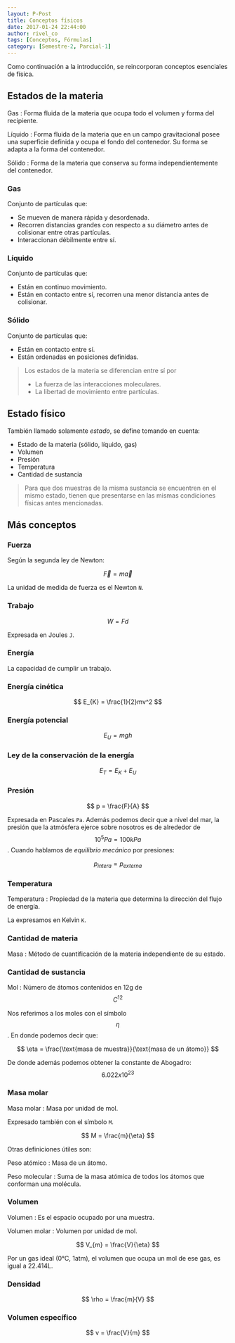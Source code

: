 ```yaml
---
layout: P-Post
title: Conceptos físicos
date: 2017-01-24 22:44:00
author: rivel_co
tags: [Conceptos, Fórmulas]
category: [Semestre-2, Parcial-1]
---
```


Como continuación a la introducción, se reincorporan conceptos esenciales de física.

## Estados de la materia

Gas
 : Forma fluida de la materia que ocupa todo el volumen y forma del recipiente.

Líquido
 : Forma fluida de la materia que en un campo gravitacional posee una superficie definida y ocupa el fondo del contenedor. Su forma se adapta a la forma del contenedor.

Sólido
 : Forma de la materia que conserva su forma independientemente del contenedor.

### Gas

Conjunto de partículas que:

- Se mueven de manera rápida y desordenada.
- Recorren distancias grandes con respecto a su diámetro antes de colisionar entre otras partículas.
- Interaccionan débilmente entre sí.

### Líquido

Conjunto de partículas que:

- Están en continuo movimiento.
- Están en contacto entre sí, recorren una menor distancia antes de colisionar.

### Sólido

Conjunto de partículas que:

- Están en contacto entre sí.
- Están ordenadas en posiciones definidas.

> Los estados de la materia se diferencian entre sí por 
> - La fuerza de las interacciones moleculares.
> - La libertad de movimiento entre partículas.

## Estado físico

También llamado solamente *estado*, se define tomando en cuenta:

- Estado de la materia (sólido, líquido, gas)
- Volumen
- Presión
- Temperatura
- Cantidad de sustancia

> Para que dos muestras de la misma sustancia se encuentren en el mismo estado, tienen que presentarse en las mismas condiciones físicas antes mencionadas.

## Más conceptos

### Fuerza

Según la segunda ley de Newton:

$$
\vec F = m \vec a
$$

La unidad de medida de fuerza es el Newton `N`.

### Trabajo

$$
W = Fd
$$

Expresada en Joules `J`.

### Energía

La capacidad de cumplir un trabajo.

### Energía cinética

$$
E_{K} = \frac{1}{2}mv^2
$$

### Energía potencial

$$
E_{U} = mgh
$$

### Ley de la conservación de la energía

$$
E_{T} = E_{K} + E_{U}
$$

### Presión

$$
p = \frac{F}{A}
$$

Expresada en Pascales `Pa`. Además podemos decir que a nivel del mar, la presión que la atmósfera ejerce sobre nosotros es de alrededor de $$ 10^5 Pa = 100 kPa $$. Cuando hablamos de *equilibrio mecánico* por presiones:

$$
p_{intera} = p_{externa}
$$

### Temperatura

Temperatura
 : Propiedad de la materia que determina la dirección del flujo de energía.

La expresamos en Kelvin `K`.

### Cantidad de materia

Masa
 : Método de cuantificación de la materia independiente de su estado.

### Cantidad de sustancia

Mol
 : Número de átomos contenidos en 12g de $$ C^{12} $$

Nos referimos a los moles con el símbolo $$ \eta $$. En donde podemos decir que:

$$
\eta = \frac{\text{masa de muestra}}{\text{masa de un átomo}}
$$

De donde además podemos obtener la constante de Abogadro: $$ 6.022x10^{23} $$

### Masa molar

Masa molar
 : Masa por unidad de mol.

Expresado también con el símbolo `M`.

$$ 
M = \frac{m}{\eta}
$$

Otras definiciones útiles son:

Peso atómico
 : Masa de un átomo.

Peso molecular
 : Suma de la masa atómica de todos los átomos que conforman una molécula.

### Volumen

Volumen
 : Es el espacio ocupado por una muestra.

Volumen molar
 : Volumen por unidad de mol.

$$
V_{m} = \frac{V}{\eta}
$$

Por un gas ideal (0°C, 1atm), el volumen que ocupa un mol de ese gas, es igual a 22.414L.

### Densidad

$$
\rho = \frac{m}{V}
$$

### Volumen específico

$$
v = \frac{V}{m}
$$

